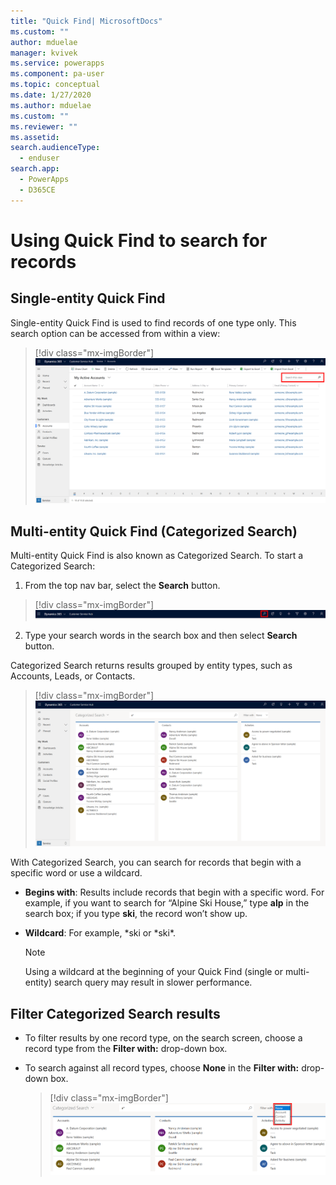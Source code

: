 ```yaml
---
title: "Quick Find| MicrosoftDocs"
ms.custom: ""
author: mduelae
manager: kvivek
ms.service: powerapps
ms.component: pa-user
ms.topic: conceptual
ms.date: 1/27/2020
ms.author: mduelae
ms.custom: ""
ms.reviewer: ""
ms.assetid: 
search.audienceType: 
  - enduser
search.app: 
  - PowerApps
  - D365CE
---
```


# Using Quick Find to search for records

## Single-entity Quick Find

Single-entity Quick Find is used to find records of one type only. This search option can be accessed from within a view:

   > [!div class="mx-imgBorder"]
   > ![Single-entity Quick Find](media/single-quick-find-search-box.png "Single-entity Quick Find Search Box") 

## Multi-entity Quick Find (Categorized Search)

Multi-entity Quick Find is also known as Categorized Search. To start a Categorized Search:

1.  From the top nav bar, select the **Search** button.  

   > [!div class="mx-imgBorder"]
   > ![Global Search Button](media/global-search-button.png "Global Search Button")   
  
2.  Type your search words in the search box and then select **Search** button.   

Categorized Search returns results grouped by entity types, such as Accounts, Leads, or Contacts.

   > [!div class="mx-imgBorder"]
   > ![Categorized Search Results](media/categorized-search-results.png "Categorized Search Results Page") 

With Categorized Search, you can search for records that begin with a specific word or use a wildcard.
  
- **Begins with**: Results include records that begin with a specific word. For example, if you want to search for “Alpine Ski House,” type **alp** in the search box; if you type **ski**, the record won’t show up.  
  
- **Wildcard**: For example, *ski or *ski\*. 

  > [!NOTE]
  >  Using a wildcard at the beginning of your Quick Find (single or multi-entity) search query may result in slower performance.
  
## Filter Categorized Search results 
  
-   To filter results by one record type, on the search screen, choose a record type from the **Filter with:** drop-down box.  
  
-   To search against all record types, choose **None** in the **Filter with:** drop-down box.  

    > [!div class="mx-imgBorder"]
    > ![Filtering Categorized Search Results](media/filter-categorized-search-results.png "Filtering Categorized Search Results")  